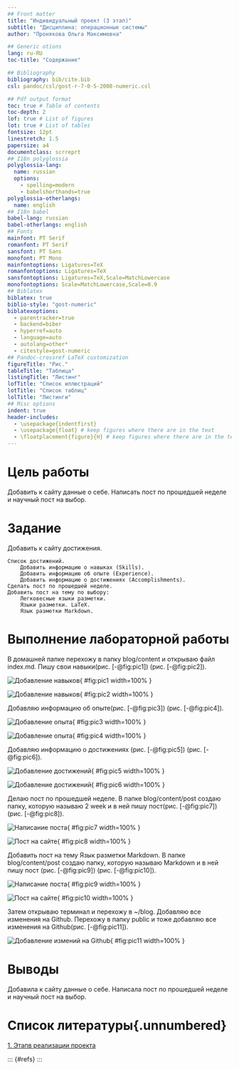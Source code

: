 ```yaml
---
## Front matter
title: "Индивидуальный проект (3 этап)"
subtitle: "Дисциплина: операционные системы"
author: "Пронякова Ольга Максимовна"

## Generic otions
lang: ru-RU
toc-title: "Содержание"

## Bibliography
bibliography: bib/cite.bib
csl: pandoc/csl/gost-r-7-0-5-2008-numeric.csl

## Pdf output format
toc: true # Table of contents
toc-depth: 2
lof: true # List of figures
lot: true # List of tables
fontsize: 12pt
linestretch: 1.5
papersize: a4
documentclass: scrreprt
## I18n polyglossia
polyglossia-lang:
  name: russian
  options:
	- spelling=modern
	- babelshorthands=true
polyglossia-otherlangs:
  name: english
## I18n babel
babel-lang: russian
babel-otherlangs: english
## Fonts
mainfont: PT Serif
romanfont: PT Serif
sansfont: PT Sans
monofont: PT Mono
mainfontoptions: Ligatures=TeX
romanfontoptions: Ligatures=TeX
sansfontoptions: Ligatures=TeX,Scale=MatchLowercase
monofontoptions: Scale=MatchLowercase,Scale=0.9
## Biblatex
biblatex: true
biblio-style: "gost-numeric"
biblatexoptions:
  - parentracker=true
  - backend=biber
  - hyperref=auto
  - language=auto
  - autolang=other*
  - citestyle=gost-numeric
## Pandoc-crossref LaTeX customization
figureTitle: "Рис."
tableTitle: "Таблица"
listingTitle: "Листинг"
lofTitle: "Список иллюстраций"
lotTitle: "Список таблиц"
lolTitle: "Листинги"
## Misc options
indent: true
header-includes:
  - \usepackage{indentfirst}
  - \usepackage{float} # keep figures where there are in the text
  - \floatplacement{figure}{H} # keep figures where there are in the text
---
```


# Цель работы

Добавить к сайту данные о себе. Написать пост по прошедшей неделе и научный пост на выбор.

# Задание

Добавить к сайту достижения.

    Список достижений.
        Добавить информацию о навыках (Skills).
        Добавить информацию об опыте (Experience).
        Добавить информацию о достижениях (Accomplishments).
    Сделать пост по прошедшей неделе.
    Добавить пост на тему по выбору:
        Легковесные языки разметки.
        Языки разметки. LaTeX.
        Язык разметки Markdown.


# Выполнение лабораторной работы

В домашней папке перехожу в папку blog/content и открываю файл index.md. Пишу свои навыки(рис. [-@fig:pic1]) (рис. [-@fig:pic2]).

![Добавление навыков](image/pic1.jpeg){ #fig:pic1 width=100% }

![Добавление навыков](image/pic2.jpeg){ #fig:pic2 width=100% }

Добавляю информацию об опыте(рис. [-@fig:pic3]) (рис. [-@fig:pic4]).

![Добавление опыта](image/pic3.jpeg){ #fig:pic3 width=100% }

![Добавление опыта](image/pic4.jpeg){ #fig:pic4 width=100% }

Добавляю информацию о достижениях (рис. [-@fig:pic5]) (рис. [-@fig:pic6]).

![Добавление достижений](image/pic5.jpeg){ #fig:pic5 width=100% }

![Добавление достижений](image/pic6.jpeg){ #fig:pic6 width=100% }

Делаю пост по прошедшей неделе. В папке blog/content/post создаю папку, которую называю 2 week и в ней пишу пост(рис. [-@fig:pic7]) (рис. [-@fig:pic8]).

![Написание поста](image/pic7.jpeg){ #fig:pic7 width=100% }

![Пост на сайте](image/pic8.jpeg){ #fig:pic8 width=100% }

Добавить пост на тему Язык разметки Markdown. В папке blog/content/post создаю папку, которую называю Markdown и в ней пишу пост (рис. [-@fig:pic9]) (рис. [-@fig:pic10]).

![Написание поста](image/pic9.jpeg){ #fig:pic9 width=100% }

![Пост на сайте](image/pic10.jpeg){ #fig:pic10 width=100% }

Затем открываю терминал и перехожу в ~/blog. Добавляю все изменения на Github. Перехожу в папку public и тоже добавляю все изменения на Github(рис. [-@fig:pic11]).

![Добавление измений на Github](image/pic11.jpeg){ #fig:pic11 width=100% }

# Выводы

Добавила к сайту данные о себе. Написала пост по прошедшей неделе и научный пост на выбор.

# Список литературы{.unnumbered}

[1. Этапв реализации проекта](https://esystem.rudn.ru/mod/page/view.php?id=970806)


::: {#refs}
:::
